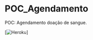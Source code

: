 # POC_Agendamento
POC: Agendamento doação de sangue.  

[![Heroku](https://heroku-badge.herokuapp.com/?app=modulo-usuario)]
